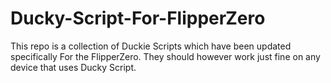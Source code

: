 # Ducky-Script-For-FlipperZero
This repo is a collection of Duckie Scripts which have been updated specifically For the FlipperZero. 
They should however work just fine on any device that uses Ducky Script.
